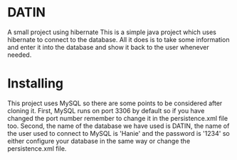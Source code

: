 # DATIN
A small project using hibernate
This is a simple java project which uses hibernate to connect to the database. 
All it does is to take some information and enter it into the database and show it back to the user whenever needed.

# Installing
This project uses MySQL so there are some points to be considered after cloning it.
First, MySQL runs on port 3306 by default so if you have changed the port number remember to change it in the persistence.xml file too.
Second, the name of the database we have used is DATIN, the name of the user used to connect to MySQL is 'Hanie' and the password is '1234'
so either configure your database in the same way or change the persistence.xml file.
